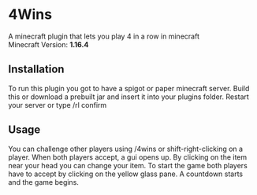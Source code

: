 # 4Wins
A minecraft plugin that lets you play 4 in a row in minecraft  
Minecraft Version: **1.16.4**

## Installation
To run this plugin you got to have a spigot or paper minecraft server. Build this or download a prebuilt jar and insert it into your plugins folder. Restart your server or type /rl confirm

## Usage
You can challenge other players using /4wins <playername> or shift-right-clicking on a player. When both players accept, a gui opens up. By clicking on the item near your head you can change your item. To start the game both players have to accept by clicking on the yellow glass pane. A countdown starts and the game begins.
